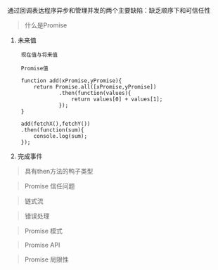 通过回调表达程序异步和管理并发的两个主要缺陷：缺乏顺序下和可信任性

> 什么是Promise

1. 未来值
        
        现在值与将来值
        
        Promise值
        
        function add(xPromise,yPromise){
            return Promise.all([xPromise,yPromise])
                    .then(function(values){
                        return values[0] + values[1];
                    });
        }
        
        add(fetchX(),fetchY())
        .then(function(sum){
            console.log(sum);
        });
        
2. 完成事件

> 具有then方法的鸭子类型

> Promise 信任问题

> 链式流

> 错误处理

> Promise 模式

> Promise API

> Promise 局限性